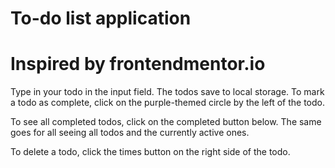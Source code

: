 #   To-do list application

#   Inspired by frontendmentor.io

Type in your todo in the input field. The todos save to local storage.
To mark a todo as complete, click on the purple-themed circle by the left of the todo.

To see all completed todos, click on the completed button below. The same goes for all seeing all todos and the currently active ones.

To delete a todo, click the times button on the right side of the todo.